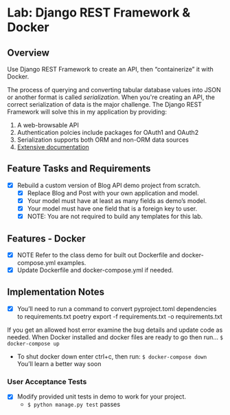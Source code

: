 # Lab: Django REST Framework & Docker
## Overview
Use Django REST Framework to create an API, then “containerize” it with Docker.

The process of querying and converting tabular database values into JSON or another format is called _serialization_. When you're creating an API, the correct serialization of data is the major challenge. The Django REST Framework will solve this in my application by providing:
1. A web-browsable API
2. Authentication polcies include packages for OAuth1 and OAuth2
3. Serialization supports both ORM and non-ORM data sources
4. [Extensive documentation](https://www.django-rest-framework.org/)

## Feature Tasks and Requirements
- [x] Rebuild a custom version of Blog API demo project from scratch.
  - [x] Replace Blog and Post with your own application and model.
  - [x] Your model must have at least as many fields as demo’s model.
  - [x] Your model must have one field that is a foreign key to user.
  - [x] NOTE: You are not required to build any templates for this lab.
## Features - Docker
  - [x] NOTE Refer to the class demo for built out Dockerfile and docker-compose.yml examples.
  - [x] Update Dockerfile and docker-compose.yml if needed.

## Implementation Notes
- [x] You’ll need to run a command to convert pyproject.toml dependencies to requirements.txt
poetry export -f requirements.txt -o requirements.txt

If you get an allowed host error examine the bug details and update code as needed.
When Docker installed and docker files are ready to go then run…
`$ docker-compose up`
- To shut docker down enter ctrl+c, then run:
`$ docker-compose down`
You’ll learn a better way soon
### User Acceptance Tests
- [x] Modify provided unit tests in demo to work for your project.
  -  `$ python manage.py test` passes